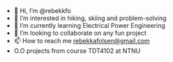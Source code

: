 - 👋 Hi, I’m @rebekkfo
- 👀 I’m interested in hiking, skiing and problem-solving
- 🌱 I’m currently learning Electrical Power Engineering
- 💞️ I’m looking to collaborate on any fun project
- 📫 How to reach me rebekkafolsen@gmail.com
- O.O projects from course TDT4102 at NTNU

<!---
rebekkfo/rebekkfo is a ✨ special ✨ repository because its `README.md` (this file) appears on your GitHub profile.
You can click the Preview link to take a look at your changes.
--->
